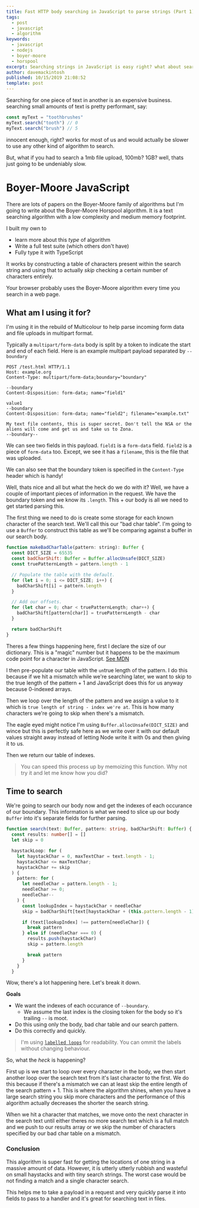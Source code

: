 ```yaml
---
title: Fast HTTP body searching in JavaScript to parse strings (Part 1)
tags:
  - post
  - javascript
  - algorithm
keywords: 
  - javascript
  - nodejs
  - boyer-moore
  - horspool
excerpt: Searching strings in JavaScript is easy right? what about searching through hundreds of megabytes of text or binary or even several gigabytes of POSTed data? Boyer-Moore Horspool to the rescue!
author: davemackintosh
published: 10/15/2019 21:08:52
template: post
---
```


Searching for one piece of text in another is an expensive business. searching small amounts of text is pretty performant, say:

```js
const myText = "toothbrushes"
myText.search("tooth") // 0
myText.search("brush") // 5
```

innocent enough, right? works for most of us and would actually be slower to use any other kind of algorithm to search. 

But, what if you had to search a 1mb file upload, 100mb? 1GB? well, thats just going to be undeniably slow. 

# Boyer-Moore JavaScript

There are lots of papers on the Boyer-Moore family of algorithms but I'm going to write about the Boyer-Moore Horspool algorithm. It is a text searching algorithm with a low complexity and medium memory footprint.

I built my own to

* learn more about this _type_ of algorithm
* Write a full test suite (which others don't have)
* Fully type it with TypeScript

It works by constructing a table of characters present within the search string and using that to actually *skip* checking a certain number of characters entirely.

Your browser probably uses the Boyer-Moore algorithm every time you search in a web page.

## What am I using it for?

I'm using it in the rebuild of Multicolour to help parse incoming form data and file uploads in multipart format.

Typically a `multipart/form-data` body is split by a token to indicate the start and end of each field. Here is an example multipart payload separated by `--boundary`

```text
POST /test.html HTTP/1.1
Host: example.org
Content-Type: multipart/form-data;boundary="boundary"

--boundary
Content-Disposition: form-data; name="field1"

value1
--boundary
Content-Disposition: form-data; name="field2"; filename="example.txt"

My text file contents, this is super secret. Don't tell the NSA or the aliens will come and get us and take us to Zona.
--boundary--
```

We can see two fields in this payload. `field1` is a `form-data` field. `field2` is a piece of `form-data` too. Except, we see it has a `filename`, this is the file that was uploaded.

We can also see that the boundary token is specified in the `Content-Type` header which is handy!

Well, thats nice and all but what the heck do we do with it? Well, we have a couple of important pieces of information in the request. We have the boundary token and we know its `.length`. This + our body is all we need to get started parsing this.

The first thing we need to do is create some storage for each known character of the search text. We'll call this our "bad char table". I'm going to use a `Buffer` to construct this table as we'll be comparing against a buffer in our search body.

```javascript
function makeBadCharTable(pattern: string): Buffer {
  const DICT_SIZE = 65535
  const badCharShift: Buffer = Buffer.allocUnsafe(DICT_SIZE)
  const truePatternLength = pattern.length - 1

  // Populate the table with the default.
  for (let i = 0; i <= DICT_SIZE; i++) {
    badCharShift[i] = pattern.length
  }

  // Add our offsets.
  for (let char = 0; char < truePatternLength; char++) {
    badCharShift[pattern[char]] = truePatternLength - char
  }

  return badCharShift
}
```

Theres a few things happening here, first I declare the size of our dictionary. This is a "magic" number but it happens to be the maximum code point for a character in JavaScript. [See MDN](https://developer.mozilla.org/en-US/docs/Web/JavaScript/Reference/Global_Objects/String/charCodeAt#Description)

I then pre-populate our table with the `un`true length of the pattern. I do this because if we hit a mismatch while we're searching later, we want to skip to the true length of the pattern + 1 and JavaScript does this for us anyway because 0-indexed arrays.

Then we loop over the length of the pattern and we assign a value to it which is `true length of string - index we're at`. This is how many characters we're going to skip when there's a mismatch.

The eagle eyed might notice I'm using `Buffer.allocUnsafe(DICT_SIZE)` and wince but this is perfectly safe here as we write over it with our default values straight away instead of letting Node write it with 0s and then giving it to us.

Then we return our table of indexes.

> You can speed this process up by memoizing this function. Why not try it and let me know how you did?

## Time to search

We're going to search our body now and get the indexes of each occurance of our boundary. This information is what we need to slice up our body `Buffer` into it's separate fields for further parsing.

```typescript
function search(text: Buffer, pattern: string, badCharShift: Buffer) {
  const results: number[] = []
  let skip = 0

  haystackLoop: for (
    let haystackChar = 0, maxTextChar = text.length - 1;
    haystackChar <= maxTextChar;
    haystackChar += skip
  ) {
    pattern: for (
      let needleChar = pattern.length - 1;
      needleChar >= 0;
      needleChar--
    ) {
      const lookupIndex = haystackChar + needleChar
      skip = badCharShift[text[haystackChar + (this.pattern.length - 1)]]

      if (text[lookupIndex] !== pattern[needleChar]) {
        break pattern
      } else if (needleChar === 0) {
        results.push(haystackChar)
        skip = pattern.length

        break pattern
      }
    }
  }
```

Wow, there's a lot happening here. Let's break it down.

**Goals**

* We want the indexes of each occurance of `--boundary`. 
  * We assume the last index is the closing token for the body so it's trailing `--` is moot.
* Do this using only the body, bad char table and our search pattern.
* Do this correctly and quickly.

> I'm using [`labelled loops`](https://developer.mozilla.org/en-US/docs/Web/JavaScript/Reference/Statements/label) for readability. You can ommit the labels without changing behaviour.

So, what the *heck* is happening? 

First up is we start to loop over every character in the body, we then start another loop over the search text from it's last character to the first. We do this because if there's a mismatch we can at least skip the entire length of the search pattern + 1. This is where the algorithm shines, when you have a large search string you skip more characters and the performance of this algorithm actually decreases the shorter the search string.

When we hit a character that matches, we move onto the next character in the search text until either theres no more search text which is a full match and we push to our results array or we skip the number of characters specified by our bad char table on a mismatch.

### Conclusion

This algorithm is super fast for getting the locations of one string in a massive amount of data. However, it is utterly utterly rubbish and wasteful on small haystacks and with tiny search strings. The worst case would be not finding a match and a single character search.

This helps me to take a payload in a request and very quickly parse it into fields to pass to a handler and it's great for searching text in files.
